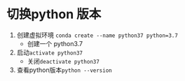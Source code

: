 ﻿# 切换python 版本

1. 创建虚拟环境 `conda create --name python37 python=3.7`
    * 创建一个 python3.7
2. 启动`activate python37`
    * 关闭`deactivate python37`
3. 查看python版本`python --version`